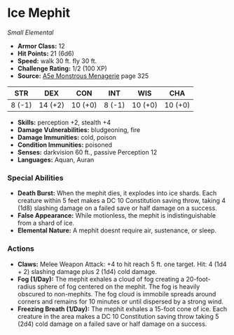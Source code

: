 # Ice Mephit

*Small* *Elemental*

- **Armor Class:** 12
- **Hit Points:** 21 (6d6)
- **Speed:** walk 30 ft. fly 30 ft.
- **Challenge Rating:** 1/2 (100 XP)
- **Source:** [A5e Monstrous Menagerie](https://enpublishingrpg.com/products/level-up-monstrous-menagerie-a5e) page 325

| STR | DEX | CON | INT | WIS | CHA |
| --- | --- | --- | --- | --- | --- |
| 8 (-1) | 14 (+2) | 10 (+0) | 8 (-1) | 10 (+0) | 10 (+0) |

- **Skills:** perception +2, stealth +4
- **Damage Vulnerabilities:** bludgeoning, fire
- **Damage Immunities:** cold, poison
- **Condition Immunities:** poisoned
- **Senses:** darkvision 60 ft., passive Perception 12
- **Languages:** Aquan, Auran

### Special Abilities

- **Death Burst:** When the mephit dies, it explodes into ice shards. Each creature within 5 feet makes a DC 10 Constitution saving throw, taking 4 (1d8) slashing damage on a failed save or half damage on a success.
- **False Appearance:** While motionless, the mephit is indistinguishable from a shard of ice.
- **Elemental Nature:** A mephit doesnt require air, sustenance, or sleep.

### Actions

- **Claws:** Melee Weapon Attack: +4 to hit  reach 5 ft.  one target. Hit: 4 (1d4 + 2) slashing damage plus 2 (1d4) cold damage.
- **Fog (1/Day):** The mephit exhales a cloud of fog  creating a 20-foot-radius sphere of fog centered on the mephit. The fog is heavily obscured to non-mephits. The fog cloud is immobile  spreads around corners  and remains for 10 minutes or until dispersed by a strong wind.
- **Freezing Breath (1/Day):** The mephit exhales a 15-foot cone of ice. Each creature in the area makes a DC 10 Constitution saving throw  taking 5 (2d4) cold damage on a failed save or half damage on a success.


